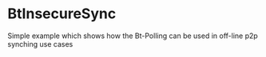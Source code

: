 # BtInsecureSync
Simple example which shows how the Bt-Polling can be used in off-line p2p synching use cases

